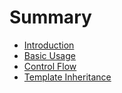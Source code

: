 # Summary

* [Introduction](README.md)
* [Basic Usage](chapter-1-basic-usage.md)
* [Control Flow](chapter-2-control-flow.md)
* [Template Inheritance](chapter-3-template-inheritance)

